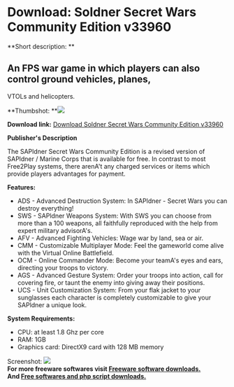 # Download: Soldner Secret Wars Community Edition v33960

**Short description: **

## An FPS war game in which players can also control ground vehicles, planes,
VTOLs and helicopters.

  
**Thumbshot: **![](http://www.freewarefiles.com/screenshot/soldnersw_md.jpg)   
  
**Download link:** [Download Soldner Secret Wars Community Edition v33960](http://freesoftwares.boysofts.com/Soldner-Secret-Wars-Community-Edition_program_70123.html)  
  

**Publisher's Description**  
  

The SAPldner Secret Wars Community Edition is a revised version of SAPldner /
Marine Corps that is available for free. In contrast to most Free2Play
systems, there arenA't any charged services or items which provide players
advantages for payment.

**Features:**

  * ADS - Advanced Destruction System: In SAPldner - Secret Wars you can destroy everything! 
  * SWS - SAPldner Weapons System: With SWS you can choose from more than a 100 weapons, all faithfully reproduced with the help from expert military advisorA's. 
  * AFV - Advanced Fighting Vehicles: Wage war by land, sea or air. 
  * CMM - Customizable Multiplayer Mode: Feel the gameworld come alive with the Virtual Online Battlefield. 
  * OCM - Online Commander Mode: Become your teamA's eyes and ears, directing your troops to victory. 
  * AGS - Advanced Gesture System: Order your troops into action, call for covering fire, or taunt the enemy into giving away their positions. 
  * UCS - Unit Customization System: From your flak jacket to your sunglasses each character is completely customizable to give your SAPldner a unique look. 

**System Requirements:**

  * CPU: at least 1.8 Ghz per core 
  * RAM: 1GB 
  * Graphics card: DirectX9 card with 128 MB memory 

  
  
Screenshot: ![](http://www.freewarefiles.com/screenshot/soldnersw.jpg)  
**For more freeware softwares visit [Freeware software downloads.](http://freesoftwares.boysofts.com/)**   
**And [Free softwares and php script downloads.](http://www.boysofts.com/)**

